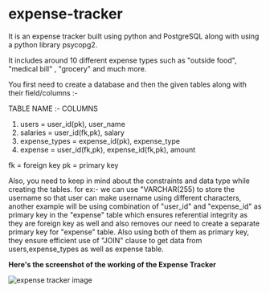 # expense-tracker
It is an expense tracker built using python and PostgreSQL along with using a python library psycopg2.

It includes around 10 different expense types such as "outside food", "medical bill" , "grocery" and much more.


You first need to create a database and then the given tables along with their field/columns :-

TABLE NAME :- COLUMNS 
1) users = user_id(pk), user_name
2) salaries = user_id(fk,pk), salary
3) expense_types = expense_id(pk), expense_type
4) expense = user_id(fk,pk), expense_id(fk,pk), amount

fk = foreign key
pk = primary key

Also, you need to keep in mind about the constraints and data type while creating the tables. for ex:- we can use "VARCHAR(255) to store the username so that user can make username using different characters, another example will be using combination of "user_id" and "expense_id" as primary key in the "expense" table which ensures referential integrity as they are foreign key as well and also removes our need to create a separate primary key for "expense" table. Also using both of them as primary key, they ensure efficient use of "JOIN" clause to get data from users,expense_types as well as expense table.


**Here's the screenshot of the working of the Expense Tracker**


![expense tracker image](https://github.com/ujjwal717/expense-tracker/assets/93403224/cce53bc3-8790-4b9b-a040-bfbf15bcbf26)


